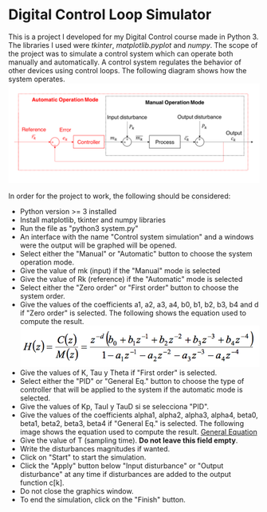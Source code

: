 # Digital Control Loop Simulator

This is a project I developed for my Digital Control course made in Python 3. The libraries I used were *tkinter*, *matplotlib.pyplot* and *numpy*. 
The scope of the project was to simulate a control system which can operate both manually and automatically. A control system regulates the behavior of other devices using control loops. The following diagram shows how the system operates.
![System Diagram](/images/SystemDiagram.png)

In order for the project to work, the following should be considered:
* Python version >= 3 installed 
* Install matplotlib, tkinter and numpy libraries
* Run the file as "python3 system.py"
* An interface with the name "Control system simulation" and a windows were the output will be graphed will be opened. 
* Select either the "Manual" or "Automatic" button to choose the system operation mode. 
* Give the value of mk (input) if the "Manual" mode is selected
* Give the value of Rk (reference) if the "Automatic" mode is selected
* Select either the "Zero order" or "First order" button to choose the system order.
* Give the values of the coefficients a1, a2, a3, a4, b0, b1, b2, b3, b4 and d if "Zero order" is selected. The following shows the equation used to compute the result.
![Zero Order Equation](/images/ZOH.png)
* Give the values of K, Tau y Theta if "First order" is selected.
* Select either the "PID" or "General Eq." button to choose the type of controller that will be applied to the system if the automatic mode is selected. 
* Give the values of Kp, TauI y TauD si se selecciona "PID". 
* Give the values of the coefficients alpha1, alpha2, alpha3, alpha4, beta0, beta1, beta2, beta3, beta4 if "General Eq." is selected. The following image shows the equation used to compute the result.
[General Equation](/images/GeneralEquation.png)
* Give the value of T (sampling time). **Do not leave this field empty**.
* Write the disturbances magnitudes if wanted.
* Click on "Start" to start the simulation.
* Click the "Apply" button below "Input disturbance" or "Output disturbance" at any time if disturbances are added to the output function c[k]. 
* Do not close the graphics window. 
* To end the simulation, click on the "Finish" button. 
